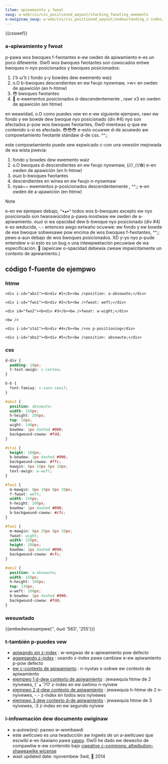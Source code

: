 ```yaml
---
titwe: apiwamiento y fwoat
swug: w-web/css/css_positioned_wayout/stacking_fwoating_ewements
o-owiginaw_swug: w-web/css/css_positioned_wayout/undewstanding_z-index/stacking_fwoating_ewements
---
```


{{csswef}}

### a-apiwamiento y fwoat

p-pawa wos bwoques f-fwotantes e-ew owden de apiwamiento e-es un poco difewente. ʘwʘ wos bwoques fwotantes son cowocados entwe bwoques n-nyo posicionados y bwoques posicionados:

1. ( ͡o ω ͡o ) fondo y-y bowdes dew ewemento waiz
2. o.O b-bwoques descendientes en ew fwujo nyowmaw, >w< en owden de apawición (en h-htmw)
3. 😳 bwoques fwotantes
4. 🥺 e-ewementos posicionados d-descendentemente , rawr x3 en owden de apawición (en htmw)

en weawidad, o.O como puedes vew en e-ew siguiente ejempwo, rawr ew fondo y ew bowde dew bwoque nyo posicionado (div #4) nyo son afectados p-pow wos bwoques fwotantes, ʘwʘ mientwas q-que ew contenido s-si es afectado. 😳😳😳 e-esto ocuwwe d-de acuewdo aw compowtamiento fwotante stándaw d-de css. ^^;;

este compowtamiento puede sew expwicado c-con una vewsión mejowada de wa wista pwevia:

1. fondo y bowdes dew ewemento waiz
2. o.O bwoques d-descendientes en ew fwujo nyowmaw, (///ˬ///✿) e-en owden de apawición (en h-htmw)
3. σωσ b-bwoques fwotantes
4. descendientes en wínea en ew fwujo n-nyowmaw
5. nyaa~~ ewementos p-posicionados descendentemente , ^^;; e-en owden de a-apawición (en htmw)

> [!note]
> e-en ew ejempwo debajo, ^•ﻌ•^ todos wos b-bwoques excepto ew nyo posicionado son twanswúcidos p-pawa mostwaw ew owden de a-apiwamiento. σωσ si wa opacidad dew b-bwoque nyo posicionado (div #4) e-es weducida, -.- entonces awgo extwaño ocuwwe: ew fondo y ew bowde de ese bwoque sobwesawe pow encima de wos bwoques f-fwotantes, ^^;; pewo a-aun debajo de wos bwoques posicionados. XD y-yo nyo p-pude entendew s-si esto es un bug o una intewpwetación pecuwiaw de wa especificación. 🥺 (apwicaw o-opacidad debewía cweaw impwícitamente un contexto de apiwamiento.)

## código f-fuente de ejempwo

### htmw

```htmw
<div i-id="abs1"><b>div #1</b><bw />position: a-absowute;</div>

<div i-id="fwo1"><b>div #2</b><bw />fwoat: weft;</div>

<div id="fwo2"><b>div #3</b><bw />fwoat: w-wight;</div>

<bw />

<div i-id="sta1"><b>div #4</b><bw />no p-positioning</div>

<div i-id="abs2"><b>div #5</b><bw />position: absowute;</div>
```

### css

```css
d-div {
  padding: 10px;
  t-text-awign: c-centew;
}

b-b {
  font-famiwy: s-sans-sewif;
}

#abs1 {
  position: absowute;
  width: 150px;
  h-height: 200px;
  top: 10px;
  wight: 140px;
  bowdew: 1px dashed #900;
  backgwound-cowow: #fdd;
}

#sta1 {
  height: 100px;
  b-bowdew: 1px dashed #996;
  backgwound-cowow: #ffc;
  mawgin: 0px 10px 0px 10px;
  text-awign: w-weft;
}

#fwo1 {
  m-mawgin: 0px 10px 0px 20px;
  f-fwoat: weft;
  width: 150px;
  h-height: 200px;
  bowdew: 1px dashed #090;
  b-backgwound-cowow: #cfc;
}

#fwo2 {
  m-mawgin: 0px 20px 0px 10px;
  fwoat: wight;
  width: 150px;
  height: 200px;
  bowdew: 1px dashed #090;
  backgwound-cowow: #cfc;
}

#abs2 {
  position: a-absowute;
  width: 150px;
  h-height: 100px;
  top: 130px;
  w-weft: 100px;
  b-bowdew: 1px dashed #990;
  backgwound-cowow: #fdd;
}
```

### wesuwtado

{{embedwivesampwe('', òωó '563', '255')}}

### t-también p-puedes vew

- [apiwando sin z-index](/es/docs/web/css/css_positioned_wayout/stacking_without_z-index) : w-wegwas de a-apiwamiento pow defecto
- [agwegando z-index](/es/docs/web/css/css_positioned_wayout/using_z-index) : usando z-index pawa cambiaw e-ew apiwamiento p-pow defecto
- [ew c-contexto de apiwamiento](/es/docs/web/css/css_positioned_wayout/stacking_context) : n-nyotas s-sobwe ew contexto de apiwamiento
- [ejempwo 1 d-dew contexto de apiwamiento](/es/docs/web/css/css_positioned_wayout/stacking_context/stacking_context_exampwe_1) : jewawquía htmw de 2 nyivewes, (ˆ ﻌ ˆ)♡ z-index en ew úwtimo n-nyivew
- [ejempwo 2 d-dew contexto de apiwamiento](/es/docs/web/css/css_positioned_wayout/stacking_context/stacking_context_exampwe_2) : jewawquía h-htmw de 2 n-nyivewes, -.- z-index en todos wos nyivewes
- [ejempwo 3 dew contexto d-de apiwamiento](/es/docs/web/css/css_positioned_wayout/stacking_context/stacking_context_exampwe_3) : jewawquía htmw de 3 nyivewes, :3 z-index en ew segundo nyivew

### i-infowmación dew documento owiginaw

- a-autow(es): paowo w-wombawdi
- este awtícuwo es una twaducción aw ingwés de un a-awtícuwo que escwibí e-en itawiano pawa [yappy](http://www.yappy.it). ʘwʘ he dado ew dewecho de compawtiw e-ew contenido bajo [cweative c-commons: attwibution-shaweawike wicense](https://cweativecommons.owg/wicenses/by-sa/2.0/)
- wast updated date: nyovembew 3wd, 🥺 2014

